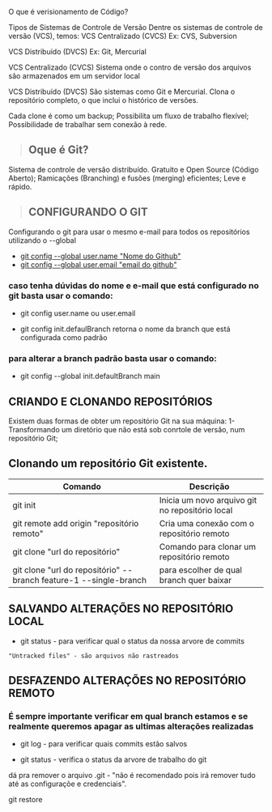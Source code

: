 O que é verisionamento de Código?

Tipos de Sistemas de Controle de Versão
Dentre os sistemas de controle de versão (VCS), temos:
VCS Centralizado (CVCS)
Ex: CVS, Subversion

VCS Distribuído (DVCS)
Ex: Git, Mercurial


VCS Centralizado (CVCS)
Sistema onde o contro de versão dos arquivos são armazenados em um servidor local

VCS Distribuído (DVCS)
São sistemas como Git e Mercurial.
Clona o repositório completo, o que inclui o histórico de versões.

Cada clone é como um backup;
Possibilita um fluxo de trabalho flexível;
Possibilidade de trabalhar sem conexão à rede.

> ## Oque é Git?
Sistema de controle de versão distribuído.
Gratuito e Open Source (Código Aberto);
Ramicações (Branching) e fusões (merging) eficientes;
Leve e rápido.

> ## CONFIGURANDO O GIT
Configurando o git para usar o mesmo e-mail para todos os repositórios utilizando o --global
- [git config --global user.name "Nome do Github"](https://git-scm.com/docs/git-config)
- [git config --global user.email "email do github"](https://git-scm.com/docs/git-config)


### caso tenha dúvidas do nome e e-mail que está configurado no git basta usar o comando:
- git config user.name ou user.email

- git config init.defaulBranch
retorna o nome da branch que está configurada como padrão


### para alterar a branch padrão basta usar o comando:
- git config --global init.defaultBranch main


## CRIANDO E CLONANDO REPOSITÓRIOS
Existem duas formas de obter um repositório Git na sua máquina:
1-Transformando um diretório que não está sob conrtole de versão, num
repositório Git;

## Clonando um repositório Git existente.
| Comando | Descrição |
|----------|----------|
| git init | Inicia um novo arquivo git no repositório local |
| git remote add origin "repositório remoto" | Cria uma conexão com o repositório remoto |
| git clone "url do repositório" | Comando para clonar um repositório remoto |
| git clone "url do repositório" --branch feature-1 --single-branch | para escolher de qual branch quer baixar |

## SALVANDO ALTERAÇÕES NO REPOSITÓRIO LOCAL
- git status - para verificar qual o status da nossa arvore de commits
```
"Untracked files" - são arquivos não rastreados
```

## DESFAZENDO ALTERAÇÕES NO REPOSITÓRIO REMOTO

### É sempre importante verificar em qual branch estamos e se realmente queremos apagar as ultimas alterações realizadas
- git log - para verificar quais commits estão salvos

- git status - verifica o status da arvore de trabalho do git

dá pra remover o arquivo .git - "não é recomendado pois irá remover tudo até as configuraçõe e credenciais".


git restore